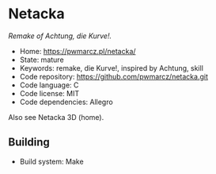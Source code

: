 # Netacka

_Remake of Achtung, die Kurve!._

- Home: https://pwmarcz.pl/netacka/
- State: mature
- Keywords: remake, die Kurve!, inspired by Achtung, skill
- Code repository: https://github.com/pwmarcz/netacka.git
- Code language: C
- Code license: MIT
- Code dependencies: Allegro

Also see Netacka 3D (home).

## Building

- Build system: Make
